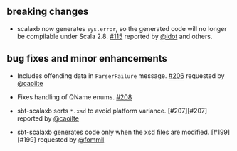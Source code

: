 ## breaking changes

- scalaxb now generates `sys.error`, so the generated code will no longer be compilable under Scala 2.8. [#115][115] reported by [@idot][@idot] and others.

## bug fixes and minor enhancements

- Includes offending data in `ParserFailure` message. [#206][206] requested by [@caoilte][@caoilte]
- Fixes handling of QName enums. [#208][208]
- sbt-scalaxb sorts `*.xsd` to avoid platform variance. [#207][#207] reported by [@caoilte][@caoilte]
- sbt-scalaxb generates code only when the xsd files are modified. [#199][#199] requested by [@fommil][@fommil]

  [115]: https://github.com/eed3si9n/scalaxb/issues/115
  [199]: https://github.com/eed3si9n/scalaxb/issues/199
  [206]: https://github.com/eed3si9n/scalaxb/issues/206
  [207]: https://github.com/eed3si9n/scalaxb/issues/207
  [208]: https://github.com/eed3si9n/scalaxb/issues/208
  [@caoilte]: https://github.com/caoilte
  [@idot]: https://github.com/idot
  [@fommil]: https://github.com/fommil
